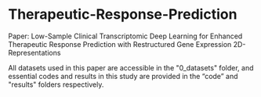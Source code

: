 # Therapeutic-Response-Prediction
Paper: Low-Sample Clinical Transcriptomic Deep Learning for Enhanced Therapeutic Response Prediction with Restructured Gene Expression 2D-Representations

All datasets used in this paper are accessible in the "0_datasets" folder, and essential codes and results in this study are provided in the “code” and "results" folders respectively.
